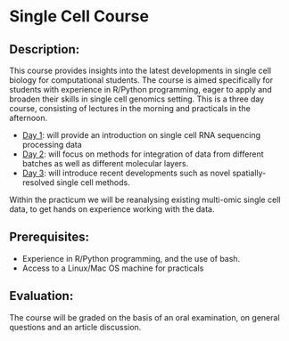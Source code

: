 # Single Cell Course

## Description:
This course provides insights into the latest developments in single cell biology for computational students. The course is aimed specifically for students with experience in R/Python programming, eager to apply and broaden their skills in single cell genomics setting. This is a three day course, consisting of lectures in the morning and practicals in the afternoon. 

- [Day 1](day1/):  will provide an introduction on single cell RNA sequencing processing data
- [Day 2](day2/):  will focus on methods for integration of data from different batches as well as different molecular layers. 
- [Day 3](day3/):    will introduce recent developments such as novel spatially-resolved single cell methods. 

Within the practicum we will be reanalysing existing multi-omic single cell data, to get hands on experience working with the data. 

## Prerequisites:

* Experience in R/Python programming, and the use of bash.
* Access to a Linux/Mac OS machine for practicals

## Evaluation: 
The course will be graded on the basis of an oral examination, on general questions and an article discussion.
